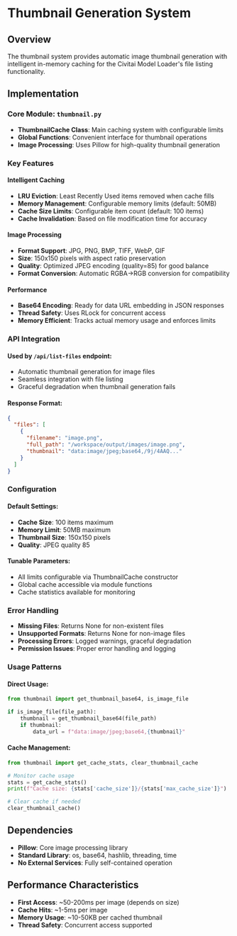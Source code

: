 # Thumbnail Generation System

## Overview

The thumbnail system provides automatic image thumbnail generation with intelligent in-memory caching for the Civitai Model Loader's file listing functionality.

## Implementation

### Core Module: `thumbnail.py`

- **ThumbnailCache Class**: Main caching system with configurable limits
- **Global Functions**: Convenient interface for thumbnail operations
- **Image Processing**: Uses Pillow for high-quality thumbnail generation

### Key Features

#### Intelligent Caching

- **LRU Eviction**: Least Recently Used items removed when cache fills
- **Memory Management**: Configurable memory limits (default: 50MB)
- **Cache Size Limits**: Configurable item count (default: 100 items)
- **Cache Invalidation**: Based on file modification time for accuracy

#### Image Processing

- **Format Support**: JPG, PNG, BMP, TIFF, WebP, GIF
- **Size**: 150x150 pixels with aspect ratio preservation
- **Quality**: Optimized JPEG encoding (quality=85) for good balance
- **Format Conversion**: Automatic RGBA→RGB conversion for compatibility

#### Performance

- **Base64 Encoding**: Ready for data URL embedding in JSON responses
- **Thread Safety**: Uses RLock for concurrent access
- **Memory Efficient**: Tracks actual memory usage and enforces limits

### API Integration

#### Used by `/api/list-files` endpoint:

- Automatic thumbnail generation for image files
- Seamless integration with file listing
- Graceful degradation when thumbnail generation fails

#### Response Format:

```json
{
  "files": [
    {
      "filename": "image.png",
      "full_path": "/workspace/output/images/image.png",
      "thumbnail": "data:image/jpeg;base64,/9j/4AAQ..."
    }
  ]
}
```

### Configuration

#### Default Settings:

- **Cache Size**: 100 items maximum
- **Memory Limit**: 50MB maximum
- **Thumbnail Size**: 150x150 pixels
- **Quality**: JPEG quality 85

#### Tunable Parameters:

- All limits configurable via ThumbnailCache constructor
- Global cache accessible via module functions
- Cache statistics available for monitoring

### Error Handling

- **Missing Files**: Returns None for non-existent files
- **Unsupported Formats**: Returns None for non-image files
- **Processing Errors**: Logged warnings, graceful degradation
- **Permission Issues**: Proper error handling and logging

### Usage Patterns

#### Direct Usage:

```python
from thumbnail import get_thumbnail_base64, is_image_file

if is_image_file(file_path):
    thumbnail = get_thumbnail_base64(file_path)
    if thumbnail:
        data_url = f"data:image/jpeg;base64,{thumbnail}"
```

#### Cache Management:

```python
from thumbnail import get_cache_stats, clear_thumbnail_cache

# Monitor cache usage
stats = get_cache_stats()
print(f"Cache size: {stats['cache_size']}/{stats['max_cache_size']}")

# Clear cache if needed
clear_thumbnail_cache()
```

## Dependencies

- **Pillow**: Core image processing library
- **Standard Library**: os, base64, hashlib, threading, time
- **No External Services**: Fully self-contained operation

## Performance Characteristics

- **First Access**: ~50-200ms per image (depends on size)
- **Cache Hits**: ~1-5ms per image
- **Memory Usage**: ~10-50KB per cached thumbnail
- **Thread Safety**: Concurrent access supported
